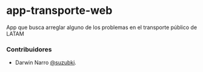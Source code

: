 # app-transporte-web
App que busca arreglar alguno de los problemas en el transporte público de LATAM


### Contribuidores

- Darwin Narro [@suzubki](https://github.com/suzubki).

